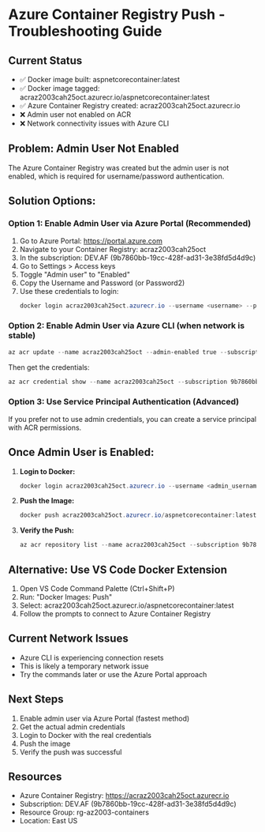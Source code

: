 # Azure Container Registry Push - Troubleshooting Guide

## Current Status
- ✅ Docker image built: aspnetcorecontainer:latest
- ✅ Docker image tagged: acraz2003cah25oct.azurecr.io/aspnetcorecontainer:latest
- ✅ Azure Container Registry created: acraz2003cah25oct.azurecr.io
- ❌ Admin user not enabled on ACR
- ❌ Network connectivity issues with Azure CLI

## Problem: Admin User Not Enabled

The Azure Container Registry was created but the admin user is not enabled, which is required for username/password authentication.

## Solution Options:

### Option 1: Enable Admin User via Azure Portal (Recommended)
1. Go to Azure Portal: https://portal.azure.com
2. Navigate to your Container Registry: acraz2003cah25oct
3. In the subscription: DEV.AF (9b7860bb-19cc-428f-ad31-3e38fd5d4d9c)
4. Go to Settings > Access keys
5. Toggle "Admin user" to "Enabled"
6. Copy the Username and Password (or Password2)
7. Use these credentials to login:
   ```powershell
   docker login acraz2003cah25oct.azurecr.io --username <username> --password <password>
   ```

### Option 2: Enable Admin User via Azure CLI (when network is stable)
```powershell
az acr update --name acraz2003cah25oct --admin-enabled true --subscription 9b7860bb-19cc-428f-ad31-3e38fd5d4d9c
```

Then get the credentials:
```powershell
az acr credential show --name acraz2003cah25oct --subscription 9b7860bb-19cc-428f-ad31-3e38fd5d4d9c
```

### Option 3: Use Service Principal Authentication (Advanced)
If you prefer not to use admin credentials, you can create a service principal with ACR permissions.

## Once Admin User is Enabled:

1. **Login to Docker:**
   ```powershell
   docker login acraz2003cah25oct.azurecr.io --username <admin_username> --password <admin_password>
   ```

2. **Push the Image:**
   ```powershell
   docker push acraz2003cah25oct.azurecr.io/aspnetcorecontainer:latest
   ```

3. **Verify the Push:**
   ```powershell
   az acr repository list --name acraz2003cah25oct --subscription 9b7860bb-19cc-428f-ad31-3e38fd5d4d9c
   ```

## Alternative: Use VS Code Docker Extension

1. Open VS Code Command Palette (Ctrl+Shift+P)
2. Run: "Docker Images: Push"
3. Select: acraz2003cah25oct.azurecr.io/aspnetcorecontainer:latest
4. Follow the prompts to connect to Azure Container Registry

## Current Network Issues
- Azure CLI is experiencing connection resets
- This is likely a temporary network issue
- Try the commands later or use the Azure Portal approach

## Next Steps
1. Enable admin user via Azure Portal (fastest method)
2. Get the actual admin credentials
3. Login to Docker with the real credentials
4. Push the image
5. Verify the push was successful

## Resources
- Azure Container Registry: https://acraz2003cah25oct.azurecr.io
- Subscription: DEV.AF (9b7860bb-19cc-428f-ad31-3e38fd5d4d9c)
- Resource Group: rg-az2003-containers
- Location: East US
